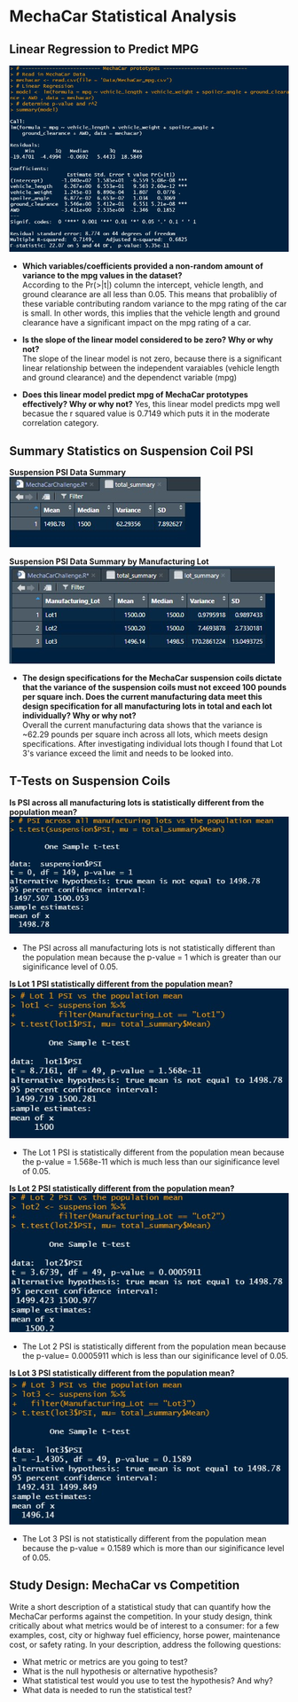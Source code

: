 # MechaCar Statistical Analysis

## Linear Regression to Predict MPG
![linearmodel](https://github.com/nsmeltz/Module_15_Challenge/blob/d91b0f135c2e69c5bba27c4811f837824c3713a0/Images/linearmodel.jpg)

  - **Which variables/coefficients provided a non-random amount of variance to the mpg values in the dataset?**                               
      According to the Pr(>|t|) column the intercept, vehicle length, and ground clearance are all less than 0.05. This means that probalibliy of these variable
      contributing random variance to the mpg rating of the car is small. In other words, this implies that the vehicle length and ground clearance have a significant
      impact on the mpg rating of a car. 
    
  - **Is the slope of the linear model considered to be zero? Why or why not?**                                   
      The slope of the linear model is not zero, because there is a significant linear relationship between the independent varaiables (vehicle length and ground
      clearance) and the dependenct variable (mpg)

  - **Does this linear model predict mpg of MechaCar prototypes effectively? Why or why not?**
      Yes, this linear model predicts mpg well becasue the r squared value is 0.7149 which puts it in the moderate correlation category. 


## Summary Statistics on Suspension Coil PSI

**Suspension PSI Data Summary**                         
![total_summary](https://github.com/nsmeltz/Module_15_Challenge/blob/d91b0f135c2e69c5bba27c4811f837824c3713a0/Images/total_summary.jpg)

**Suspension PSI Data Summary by Manufacturing Lot**                            
![lot_summary](https://github.com/nsmeltz/Module_15_Challenge/blob/d91b0f135c2e69c5bba27c4811f837824c3713a0/Images/lot_summary.jpg)

  - **The design specifications for the MechaCar suspension coils dictate that the variance of the suspension coils must not exceed 100 pounds per square inch. Does the
    current manufacturing data meet this design specification for all manufacturing lots in total and each lot individually? Why or why not?**                  
      Overall the current manufacturing data shows that the variance is ~62.29 pounds per square inch across all lots, which meets design specifications. After
      investigating individual lots though I found that Lot 3's variance exceed the limit and needs to be looked into. 
    
## T-Tests on Suspension Coils

**Is PSI across all manufacturing lots is statistically different from the population mean?**                                   
![T-Test All](https://github.com/nsmeltz/Module_15_Challenge/blob/5e00eb2acba10e6b15515cb459a854c9cac93b9d/Images/ttest_all.jpg)

  - The PSI across all manufacturing lots is not statistically different than the population mean because the p-value = 1 which is greater than our siginificance level
    of 0.05. 

**Is Lot 1 PSI statistically different from the population mean?**                                        
![T-Test Lot 1](https://github.com/nsmeltz/Module_15_Challenge/blob/5e00eb2acba10e6b15515cb459a854c9cac93b9d/Images/ttest_lot1.jpg)

  - The Lot 1 PSI is statistically different from the population mean because the p-value = 1.568e-11 which is much less than our siginificance level
    of 0.05. 

**Is Lot 2 PSI statistically different from the population mean?**                                
![T-Test Lot 2](https://github.com/nsmeltz/Module_15_Challenge/blob/5e00eb2acba10e6b15515cb459a854c9cac93b9d/Images/ttest_lot2.jpg)

  - The Lot 2 PSI is statistically different from the population mean because the p-value= 0.0005911 which is less than our siginificance level
    of 0.05. 

**Is Lot 3 PSI statistically different from the population mean?**                           
![T-Test Lot 3](https://github.com/nsmeltz/Module_15_Challenge/blob/5e00eb2acba10e6b15515cb459a854c9cac93b9d/Images/ttest_lot3.jpg)

 - The Lot 3 PSI is not statistically different from the population mean because the p-value = 0.1589 which is more than our siginificance level
    of 0.05. 
    
## Study Design: MechaCar vs Competition
Write a short description of a statistical study that can quantify how the MechaCar performs against the competition. In your study design, think critically about what metrics would be of interest to a consumer: for a few examples, cost, city or highway fuel efficiency, horse power, maintenance cost, or safety rating.
In your description, address the following questions:
  - What metric or metrics are you going to test?
  - What is the null hypothesis or alternative hypothesis?
  - What statistical test would you use to test the hypothesis? And why?
  - What data is needed to run the statistical test?
